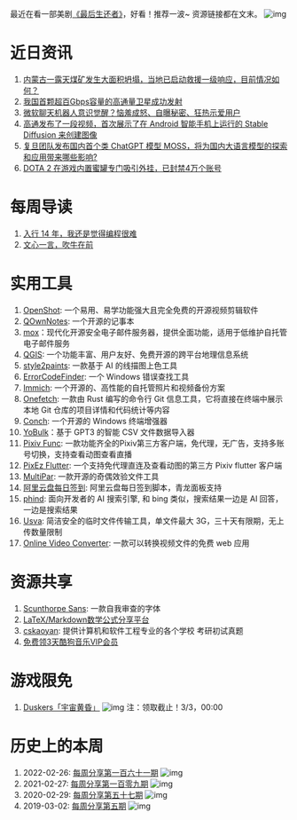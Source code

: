 最近在看一部美剧[《最后生还者》](https://www.aliyundrive.com/s/SvKYtdBjMd4)，好看！推荐一波~  资源链接都在文末。
![img](http://mmbiz.qpic.cn/sz_mmbiz_png/pDARXZuibAKRwQaURMiaRHZAMg6MkwibicQYvQUZGricA9hu8oMVTlU6OdMXYjzDEXyzynaiaR5QyVRiancj5TrIPRX5A/0?wx_fmt=png)

# 近日资讯

1. [内蒙古一露天煤矿发生大面积坍塌，当地已启动救援一级响应，目前情况如何？](https://www.zhihu.com/question/585593819)
2. [我国首颗超百Gbps容量的高通量卫星成功发射](https://zhuanlan.zhihu.com/p/608963226)
3. [微软聊天机器人意识觉醒？恼羞成怒、自曝秘密、狂热示爱用户](https://weibo.com/ttarticle/x/m/show/id/2309404870575930868341)
4. [高通发布了一段视频，首次展示了在 Android 智能手机上运行的 Stable Diffusion 来创建图像](https://www.qualcomm.com/news/onq/2023/02/worlds-first-on-device-demonstration-of-stable-diffusion-on-android)
5. [复旦团队发布国内首个类 ChatGPT 模型 MOSS，将为国内大语言模型的探索和应用带来哪些影响?](https://www.zhihu.com/question/585248111)
6. [DOTA 2 在游戏内置蜜罐专门吸引外挂，已封禁4万个账号](https://www.landiannews.com/archives/97506.html)

# 每周导读

1. [入行 14 年，我还是觉得编程很难](https://www.piglei.com/articles/programming-is-still-hard-after-14-years/)
2. [文心一言，吹牛在前](https://mp.weixin.qq.com/s/k2yzvXe5Zx_rxk2xZ7rkdQ)

# 实用工具

1. [OpenShot](https://github.com/OpenShot/openshot-qt): 一个易用、易学功能强大且完全免费的开源视频剪辑软件
2. [QOwnNotes](https://github.com/pbek/QOwnNotes): 一个开源的记事本
3. [mox](https://github.com/mjl-/mox)：现代化开源安全电子邮件服务器，提供全面功能，适用于低维护自托管电子邮件服务
4. [QGIS](https://github.com/qgis/QGIS): 一个功能丰富、用户友好、免费开源的跨平台地理信息系统
5. [style2paints](https://github.com/lllyasviel/style2paints): 一款基于 AI 的线描图上色工具
6. [ErrorCodeFinder](https://github.com/killtimer0/ErrorCodeFinder): 一个 Windows 错误查找工具
7. [Immich](https://github.com/immich-app/immich): 一个开源的、高性能的自托管照片和视频备份方案
8. [Onefetch](https://github.com/o2sh/onefetch): 一款由 Rust 编写的命令行 Git 信息工具，它将直接在终端中展示本地 Git 仓库的项目详情和代码统计等内容
9. [Conch](https://github.com/cmspeedrunner/conch): 一个开源的 Windows 终端增强器
10. [YoBulk](https://github.com/yobulkdev/yobulkdev)：基于 GPT3 的智能 CSV 文件数据导入器
11. [Pixiv Func](https://github.com/git-xiaocao/pixiv_func_mobile): 一款功能齐全的Pixiv第三方客户端，免代理，无广告，支持多账号切换，支持查看动图查看直播
12. [PixEz Flutter](https://github.com/Notsfsssf/pixez-flutter): 一个支持免代理直连及查看动图的第三方 Pixiv flutter 客户端
13. [MultiPar](https://github.com/Yutaka-Sawada/MultiPar): 一款开源的奇偶效验文件工具
14. [阿里云盘每日签到](https://github.com/mrabit/aliyundriveDailyCheck): 阿里云盘每日签到脚本，青龙面板支持
15. [phind](https://phind.com/): 面向开发者的 AI 搜索引擎, 和 bing 类似，搜索结果一边是 AI 回答，一边是搜索结果
16. [Usva](https://usva.cc/): 简洁安全的临时文件传输工具，单文件最大 3G，三十天有限期，无上传数量限制
17. [Online Video Converter](https://video-converter.com/cn/): 一款可以转换视频文件的免费 web 应用

# 资源共享

1. [Scunthorpe Sans](https://vole.wtf/scunthorpe-sans/): 一款自我审查的字体
2. [LaTeX/Markdown数学公式分享平台 ](https://mathb.in/1)
3. [cskaoyan](https://github.com/csseky/cskaoyan): 提供计算机和软件工程专业的各个学校 考研初试真题
4. [免费领3天酷狗音乐VIP会员](https://baiqiu.kugou.com/subscribe/v-a57c1ca0/index.html)

# 游戏限免

1. [Duskers「宇宙黄昏」](https://store.epicgames.com/p/duskers-672fdc)
![img](http://mmbiz.qpic.cn/sz_mmbiz_png/pDARXZuibAKRwQaURMiaRHZAMg6MkwibicQY706L0uxz5yqsJuibehKsXll0R1USWg6icWDIic2uY752dicuc1btMVUgbw/0?wx_fmt=png)
注：领取截止！3/3，00:00

# 历史上的本周

1. 2022-02-26: [每周分享第一百六十一期](https://mp.weixin.qq.com/s/qeDXyfqhqm5-Uvb7CtDWmA)
![img](https://mmbiz.qpic.cn/sz_mmbiz_jpg/pDARXZuibAKQiahXrNxiaEwlS0C1fSM2l60eQB7xeGFPHMXZSxRlLCiaZF4nwargjicNGYvozXyCbPC8QHz3TU3oXrg/640?wx_fmt=jpeg&wxfrom=5&wx_lazy=1&wx_co=1)
2. 2021-02-27: [每周分享第一百零九期](https://mp.weixin.qq.com/s/2g41-7JZEWv9EmD075V74w)
![img](https://mmbiz.qpic.cn/sz_mmbiz_png/pDARXZuibAKTMaIq51iaLqtKeW4FniascoHn5KQ2Oy1O1BEBcj70BGaOGic6N1OejyU4G0wKNuVtB5iaajDLHfAKT7A/640?wx_fmt=png&wxfrom=5&wx_lazy=1&wx_co=1)
3. 2020-02-29: [每周分享第五十七期](https://mp.weixin.qq.com/s/9okCvtRYrIPPo-cXVW_OzQ)
![img](https://mmbiz.qpic.cn/sz_mmbiz_png/pDARXZuibAKQsUoibxyZxsmFq4wSgOZ23mcb95nUoNyz86lfdd2X4vIaAILib2e43ribFicv9mmgGmYjZYLJKSXRDbg/640?wx_fmt=png&wxfrom=5&wx_lazy=1&wx_co=1)
4. 2019-03-02: [每周分享第五期](https://mp.weixin.qq.com/s/8Ig2POg52-qIeX9PW2EGlg)
![img](https://mmbiz.qpic.cn/mmbiz_jpg/pDARXZuibAKRhDNpxicaclHyFibn51ZtsRq57gfK3paQmYv4MmBfibAwiaMym9NcO7ZTuqokibbHJxdCqdua3Heo3e4A/640?wx_fmt=jpeg&wxfrom=5&wx_lazy=1&wx_co=1)
